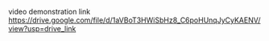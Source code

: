 video demonstration link https://drive.google.com/file/d/1aVBoT3HWiSbHz8_C6poHUnqJyCyKAENV/view?usp=drive_link
